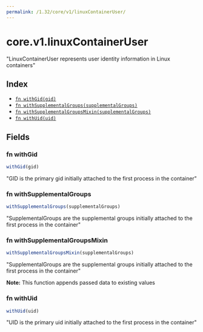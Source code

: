 ```yaml
---
permalink: /1.32/core/v1/linuxContainerUser/
---
```


# core.v1.linuxContainerUser

"LinuxContainerUser represents user identity information in Linux containers"

## Index

* [`fn withGid(gid)`](#fn-withgid)
* [`fn withSupplementalGroups(supplementalGroups)`](#fn-withsupplementalgroups)
* [`fn withSupplementalGroupsMixin(supplementalGroups)`](#fn-withsupplementalgroupsmixin)
* [`fn withUid(uid)`](#fn-withuid)

## Fields

### fn withGid

```ts
withGid(gid)
```

"GID is the primary gid initially attached to the first process in the container"

### fn withSupplementalGroups

```ts
withSupplementalGroups(supplementalGroups)
```

"SupplementalGroups are the supplemental groups initially attached to the first process in the container"

### fn withSupplementalGroupsMixin

```ts
withSupplementalGroupsMixin(supplementalGroups)
```

"SupplementalGroups are the supplemental groups initially attached to the first process in the container"

**Note:** This function appends passed data to existing values

### fn withUid

```ts
withUid(uid)
```

"UID is the primary uid initially attached to the first process in the container"